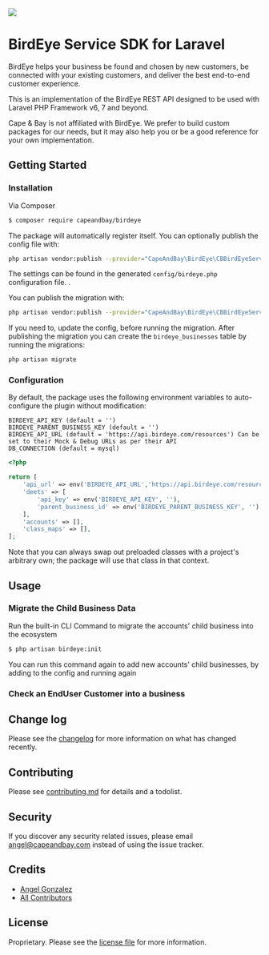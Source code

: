 <img src="https://cdn2.birdeye.com/version2/containers/header/grey-blue-logo.svg">

# BirdEye Service SDK for Laravel

BirdEye helps your business be found and chosen by new customers,
be connected with your existing customers, and deliver the best end-to-end customer experience.

This is an implementation of the BirdEye REST API designed to be used with Laravel PHP Framework v6, 7 and beyond.

Cape & Bay is not affiliated with BirdEye. We prefer to build custom packages for our needs, but it may also
help you or be a good reference for your own implementation.

## Getting Started

### Installation

Via Composer

``` bash
$ composer require capeandbay/birdeye
```

The package will automatically register itself.
You can optionally publish the config file with:
```bash
php artisan vendor:publish --provider="CapeAndBay\BirdEye\CBBirdEyeServiceProvider" --tag="config"
```
The settings can be found in the generated `config/birdeye.php` configuration file. .

You can publish the migration with:
```bash
php artisan vendor:publish --provider="CapeAndBay\BirdEye\CBBirdEyeServiceProvider" --tag="migrations"
```

If you need to, update the config, before running the migration.
After publishing the migration you can create the `birdeye_businesses` table by running the migrations:

```bash
php artisan migrate
```

### Configuration

By default, the package uses the following environment variables to auto-configure the plugin without modification:
```
BIRDEYE_API_KEY (default = '')
BIRDEYE_PARENT_BUSINESS_KEY (default = '')
BIRDEYE_API_URL (default = 'https://api.birdeye.com/resources') Can be set to their Mock & Debug URLs as per their API
DB_CONNECTION (default = mysql)
```

```php
<?php

return [
    'api_url' => env('BIRDEYE_API_URL','https://api.birdeye.com/resources'),
    'deets' => [
        'api_key' => env('BIRDEYE_API_KEY', ''),
        'parent_business_id' => env('BIRDEYE_PARENT_BUSINESS_KEY', '') // Leave blank if using multiple accounts
    ],
    'accounts' => [],
    'class_maps' => [],
];
```

Note that you can always swap out preloaded classes with a project's arbitrary own; 
the package will use that class in that context.

## Usage
### Migrate the Child Business Data
Run the built-in CLI Command to migrate the accounts' child business into the ecosystem

```bash
$ php artisan birdeye:init
```
You can run this command again to add new accounts' child businesses, by adding to the config and running again

### Check an EndUser Customer into a business


## Change log

Please see the [changelog](changelog.md) for more information on what has changed recently.

## Contributing

Please see [contributing.md](contributing.md) for details and a todolist.

## Security

If you discover any security related issues, please email angel@capeandbay.com instead of using the issue tracker.

## Credits

- [Angel Gonzalez][link-author]
- [All Contributors][link-contributors]

## License

Proprietary. Please see the [license file](license.md) for more information.

[ico-version]: https://img.shields.io/packagist/v/capeandbay/shipyard.svg?style=flat-square
[ico-downloads]: https://img.shields.io/packagist/dt/capeandbay/shipyard.svg?style=flat-square
[ico-travis]: https://img.shields.io/travis/capeandbay/shipyard/master.svg?style=flat-square
[ico-styleci]: https://styleci.io/repos/12345678/shield

[link-packagist]: https://packagist.org/packages/capeandbay/shipyard
[link-downloads]: https://packagist.org/packages/capeandbay/shipyard
[link-travis]: https://travis-ci.org/capeandbay/shipyard
[link-styleci]: https://styleci.io/repos/12345678
[link-author]: https://github.com/capeandbay
[link-contributors]: ../../contributors
